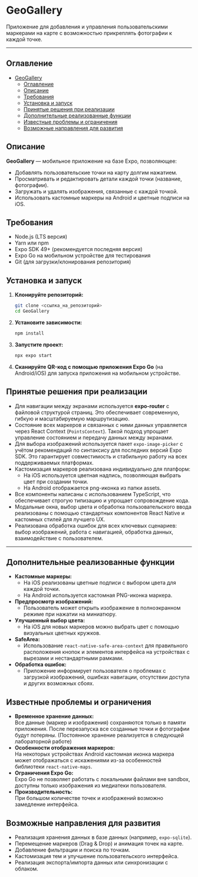 # GeoGallery

Приложение для добавления и управления пользовательскими маркерами на карте с возможностью прикреплять фотографии к каждой точке.

---

## Оглавление

- [GeoGallery](#geogallery)
  - [Оглавление](#оглавление)
  - [Описание](#описание)
  - [Требования](#требования)
  - [Установка и запуск](#установка-и-запуск)
  - [Принятые решения при реализации](#принятые-решения-при-реализации)
  - [Дополнительные реализованные функции](#дополнительные-реализованные-функции)
  - [Известные проблемы и ограничения](#известные-проблемы-и-ограничения)
  - [Возможные направления для развития](#возможные-направления-для-развития)

## Описание

**GeoGallery** — мобильное приложение на базе Expo, позволяющее:
- Добавлять пользовательские точки на карту долгим нажатием.
- Просматривать и редактировать детали каждой точки (название, фотографии).
- Загружать и удалять изображения, связанные с каждой точкой.
- Использовать кастомные маркеры на Android и цветные подписи на iOS.

## Требования

- Node.js (LTS версия)
- Yarn или npm
- Expo SDK 49+ (рекомендуется последняя версия)
- Expo Go на мобильном устройстве для тестирования
- Git (для загрузки/клонирования репозитория)

## Установка и запуск

1. **Клонируйте репозиторий:**

   ```bash
   git clone <ссылка_на_репозиторий>
   cd GeoGallery
   ```

2. **Установите зависимости:**

   ```bash
   npm install
   ```

3. **Запустите проект:**
    ```bash
   npx expo start
   ```

4. **Сканируйте QR-код с помощью приложения Expo Go** (на Android/iOS) для запуска приложения на мобильном устройстве.
   
## Принятые решения при реализации

- Для навигации между экранами используется **expo-router** с файловой структурой страниц. Это обеспечивает современную, гибкую и масштабируемую маршрутизацию.
- Состояние всех маркеров и связанных с ними данных управляется через React Context (`PointsContext`). Такой подход упрощает управление состоянием и передачу данных между экранами.
- Для выбора изображений используется пакет `expo-image-picker` с учётом рекомендаций по синтаксису для последних версий Expo SDK. Это гарантирует совместимость и стабильную работу на всех поддерживаемых платформах.
- Кастомизация маркеров реализована индивидуально для платформ:
    - На iOS используется цветная надпись, позволяющая выбрать цвет при создании точки.
    - На Android отображается png-иконка из папки assets.
- Все компоненты написаны с использованием TypeScript, что обеспечивает строгую типизацию и упрощает сопровождение кода.
- Модальные окна, выбор цвета и обработка пользовательского ввода реализованы с помощью стандартных компонентов React Native и кастомных стилей для лучшего UX.
- Реализована обработка ошибок для всех ключевых сценариев: выбор изображений, работа с навигацией, обработка данных, взаимодействие с пользователем.

---

## Дополнительные реализованные функции

- **Кастомные маркеры:**
    - На iOS реализованы цветные подписи с выбором цвета для каждой точки.
    - На Android используется кастомная PNG-иконка маркера.
- **Предпросмотр изображений:**  
    - Пользователь может открыть изображение в полноэкранном режиме при нажатии на миниатюру.
- **Улучшенный выбор цвета:**  
    - На iOS для новых маркеров можно выбрать цвет с помощью визуальных цветных кружков.
- **SafeArea:**  
    - Использование `react-native-safe-area-context` для правильного расположения кнопок и элементов интерфейса на устройствах с вырезами и нестандартными рамками.
- **Обработка ошибок:**  
    - Приложение информирует пользователя о проблемах с загрузкой изображений, ошибках навигации, отсутствии доступа и других возможных сбоях.

## Известные проблемы и ограничения

- **Временное хранение данных:**  
  Все данные (маркер и изображения) сохраняются только в памяти приложения. После перезапуска все созданные точки и фотографии будут потеряны. (Постоянное хранение реализуется в следующей лабораторной работе)
- **Особенности отображения маркеров:**  
  На некоторых устройствах Android кастомная иконка маркера может отображаться с искажениями из-за особенностей библиотеки `react-native-maps`.
- **Ограничения Expo Go:**  
  Expo Go не позволяет работать с локальными файлами вне sandbox, доступны только изображения из медиатеки пользователя.
- **Производительность:**  
  При большом количестве точек и изображений возможно замедление интерфейса.


## Возможные направления для развития

- Реализация хранения данных в базе данных (например, `expo-sqlite`).
- Перемещение маркеров (Drag & Drop) и анимация точек на карте.
- Добавление фильтрации и поиска по точкам.
- Кастомизация тем и улучшение пользовательского интерфейса.
- Реализация экспорта/импорта данных или синхронизации с облаком.




